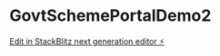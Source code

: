 # GovtSchemePortalDemo2

[Edit in StackBlitz next generation editor ⚡️](https://stackblitz.com/~/github.com/AditeeySingh/GovtSchemePortalDemo2)